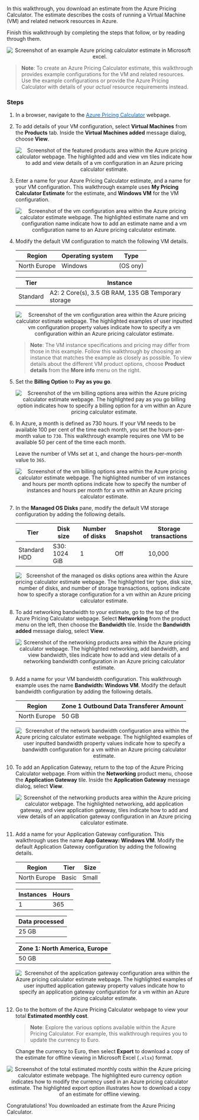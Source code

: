 In this walkthrough, you download an estimate from the Azure Pricing Calculator. The estimate describes the costs of running a Virtual Machine (VM) and related network resources in Azure.

Finish this walkthrough by completing the steps that follow, or by reading through them.

<p style="text-align:center;"><img src="../Linked_Image_Files/m04-l03-pricing-13-offline-estimate.png" alt="Screenshot of an example Azure pricing calculator estimate in Microsoft excel."></p>

>**Note**: To create an Azure Pricing Calculator estimate, this walkthrough provides example configurations for the VM and related resources. Use the example configurations or provide the Azure Pricing Calculator with details of your *actual* resource requirements instead.

### Steps

1. In a browser, navigate to the <a href="https://azure.microsoft.com/en-us/pricing/calculator/" target="_blank"><span style="color: #0066cc;">Azure Pricing Calculator</span></a> webpage.

2. To add details of your VM configuration, select **Virtual Machines** from the **Products** tab. Inside the **Virtual Machines added** message dialog, choose **View**.

    <p style="text-align:center;"><img src="../Linked_Image_Files/m04-l03-pricing-02-vm-select.png" alt="Screenshot of the featured products area within the Azure pricing calculator webpage. The highlighted add and view vm tiles indicate how to add and view details of a vm configuration in an Azure pricing calculator estimate."></p>

3. Enter a name for your Azure Pricing Calculator estimate, and a name for your VM configuration. This walkthrough example uses **My Pricing Calculator Estimate** for the estimate, and **Windows VM** for the VM configuration.

    <p style="text-align:center;"><img src="../Linked_Image_Files/m04-l03-pricing-03-vm-name.png" alt="Screenshot of the vm configuration area within the Azure pricing calculator estimate webpage. The highlighted estimate name and vm configuration name indicate how to add an estimate name and a vm configuration name to an Azure pricing calculator estimate."></p>

4. Modify the default VM configuration to match the following VM details.

    |Region|Operating system|Type|
    |------|----------------|----|
    |North Europe|Windows|(OS ony)|

    |Tier|Instance|
    |----|--------|
    |Standard|A2: 2 Core(s), 3.5 GB RAM, 135 GB Temporary storage|

    <p style="text-align:center;"><img src="../Linked_Image_Files/m04-l03-pricing-04-vm-configuration.png" alt="Screenshot of the vm configuration area within the Azure pricing calculator estimate webpage. The highlighted examples of user inputted vm configuration property values indicate how to specify a vm configuration within an Azure pricing calculator estimate."></p>

    > **Note**: The VM instance specifications and pricing may differ from those in this example. Follow this walkthrough by choosing an instance that matches the example as closely as possible. To view details about the different VM product options, choose **Product details** from the **More info** menu on the right.

5. Set the **Billing Option** to **Pay as you go**.

    <p style="text-align:center;"><img src="../Linked_Image_Files/m04-l03-pricing-05-vm-billing.png" alt="Screenshot of the vm billing options area within the Azure pricing calculator estimate webpage. The highlighted pay as you go billing option indicates how to specify a billing option for a vm within an Azure pricing calculator estimate."></p>

6. In Azure, a month is defined as 730 hours. If your VM needs to be available 100 per cent of the time each month, you set the hours-per-month value to `730`. This walkthrough example requires one VM to be available 50 per cent of the time each month.

    Leave the number of VMs set at `1`, and change the hours-per-month value to `365`.

    <p style="text-align:center;"><img src="../Linked_Image_Files/m04-l03-pricing-06-vm-hours.png" alt="Screenshot of the vm billing options area within the Azure pricing calculator estimate webpage. The highlighted number of vm instances and hours per month options indicate how to specify the number of instances and hours per month for a vm within an Azure pricing calculator estimate."></p>

7. In the **Managed OS Disks** pane, modify the default VM storage configuration by adding the following details.

    |Tier|Disk size|Number of disks|Snapshot|Storage transactions|
    |----|---------|---------------|--------|--------------------|
    |Standard HDD|S30: 1024 GiB|1|Off|10,000|

    <p style="text-align:center;"><img src="../Linked_Image_Files/m04-l03-pricing-07-vm-storage.png" alt="Screenshot of the managed os disks options area within the Azure pricing calculator estimate webpage. The highlighted tier type, disk size, number of disks, and number of storage transactions, options indicate how to specify a storage configuration for a vm within an Azure pricing calculator estimate."></p>

8. To add networking bandwidth to your estimate, go to the top of the Azure Pricing Calculator webpage. Select **Networking** from the product menu on the left, then choose the **Bandwidth** tile. Inside the **Bandwidth added** message dialog, select **View**.

    <p style="text-align:center;"><img src="../Linked_Image_Files/m04-l03-pricing-08-network-add.png" alt="Screenshot of the networking products area within the Azure pricing calculator webpage. The highlighted networking, add bandwidth, and view bandwidth, tiles indicate how to add and view details of a networking bandwidth configuration in an Azure pricing calculator estimate."></p>

9. Add a name for your VM bandwidth configuration. This walkthrough example uses the name **Bandwidth: Windows VM**. Modify the default bandwidth configuration by adding the following details.

    |Region|Zone 1 Outbound Data Transferer Amount|
    |------|--------------------------------------|
    |North Europe|50 GB|

    <p style="text-align:center;"><img src="../Linked_Image_Files/m04-l03-pricing-09-network-config.png" alt="Screenshot of the network bandwidth configuration area within the Azure pricing calculator estimate webpage. The highlighted examples of user inputted bandwidth property values indicate how to specify a bandwidth configuration for a vm within an Azure pricing calculator estimate."></p>

10. To add an Application Gateway, return to the top of the Azure Pricing Calculator webpage. From within the **Networking** product menu, choose the **Application Gateway** tile. Inside the **Application Gateway** message dialog, select **View**.

    <p style="text-align:center;"><img src="../Linked_Image_Files/m04-l03-pricing-10-appgateway-add.png" alt="Screenshot of the networking products area within the Azure pricing calculator webpage. The highlighted networking, add application gateway, and view application gateway, tiles indicate how to add and view details of an application gateway configuration in an Azure pricing calculator estimate."></p>

11. Add a name for your Application Gateway configuration. This walkthrough uses the name **App Gateway: Windows VM**. Modify the default Application Gateway configuration by adding the following details.

    |Region|Tier|Size|
    |------|----|----|
    |North Europe|Basic|Small|

    |Instances|Hours|
    |-------|-------|
    |1|365|

    |Data processed|
    |--------------|
    |25 GB|

    |Zone 1: North America, Europe|
    |-----------------------------|
    |50 GB|

    <p style="text-align:center;"><img src="../Linked_Image_Files/m04-l03-pricing-11-appgateway-config.png" alt="Screenshot of the application gateway configuration area within the Azure pricing calculator estimate webpage. The highlighted examples of user inputted application gateway property values indicate how to specify an application gateway configuration for a vm within an Azure pricing calculator estimate."></p>

12. Go to the bottom of the Azure Pricing Calculator webpage to view your total **Estimated monthly cost**.

    > **Note**: Explore the various options available within the Azure Pricing Calculator. For example, this walkthrough requires you to update the currency to Euro.

    Change the currency to Euro, then select **Export** to download a copy of the estimate for offline viewing in Microsoft Excel (`.xlsx`) format.

<p style="text-align:center;"><img src="../Linked_Image_Files/m04-l03-pricing-12-save-estimate.png" alt="Screenshot of the total estimated monthly costs within the Azure pricing calculator estimate webpage. The highlighted euro currency option indicates how to modify the currency used in an Azure pricing calculator estimate. The highlighted export option illustrates how to download a copy of an estimate for offline viewing."></p>

Congratulations! You downloaded an estimate from the Azure Pricing Calculator.
